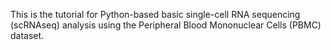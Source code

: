 This is the tutorial for Python-based basic single-cell RNA sequencing (scRNAseq) analysis using the Peripheral Blood Mononuclear Cells (PBMC) dataset.
